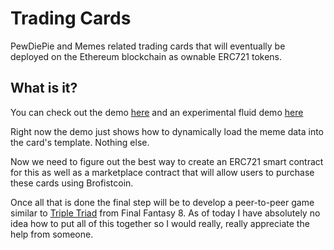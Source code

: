 # Trading Cards
PewDiePie and Memes related trading cards that will eventually be deployed on the Ethereum blockchain as ownable ERC721 tokens.

## What is it?
You can check out the demo [here](https://brofistcoin.io/trading-cards/) and an experimental fluid demo [here](https://brofistcoin.io/trading-cards/fluid.html)

Right now the demo just shows how to dynamically load the meme data into the card's template. Nothing else.

Now we need to figure out the best way to create an ERC721 smart contract for this as well as a marketplace contract that will allow users to purchase these cards using Brofistcoin.

Once all that is done the final step will be to develop a peer-to-peer game similar to [Triple Triad](https://github.com/itdelatrisu/triple-triad-html5) from Final Fantasy 8. As of today I have absolutely no idea how to put all of this together so I would really, really appreciate the help from someone.
